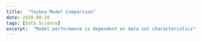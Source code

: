 ```yaml
---
title:  "Toybox Model Comparison"
date: 2020-08-20
tags: [Data Science]
excerpt:  "Model performance is dependent on data set characteristics"
---
```

